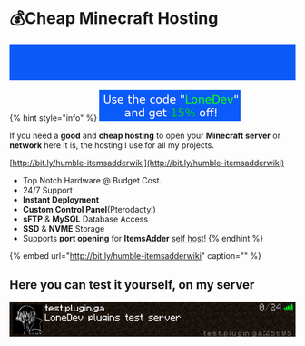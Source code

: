 # 💰Cheap Minecraft Hosting

![](.gitbook/assets/mmica0s.gif)

{% hint style="info" %}
![](.gitbook/assets/immagine%20%2826%29.png)

If you need a **good** and **cheap hosting** to open your **Minecraft server** or **network** here it is, the hosting I use for all my projects.

[http://bit.ly/humble-itemsadderwiki](http://bit.ly/humble-itemsadderwiki)

* Top Notch Hardware @ Budget Cost.
* 24/7 Support
* **Instant Deployment**
* **Custom Control Panel**\(Pterodactyl\)
* **sFTP** & **MySQL** Database Access
* **SSD** & **NVME** Storage
* Supports **port opening** for **ItemsAdder** [self host](plugin-usage/resourcepack-hosting/resourcepack-self-hosting.md)!
{% endhint %}

{% embed url="http://bit.ly/humble-itemsadderwiki" caption="" %}

## Here you can test it yourself, on my server

![](.gitbook/assets/immagine%20%2823%29.png)

